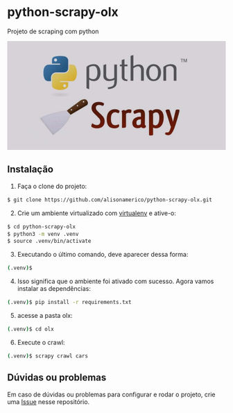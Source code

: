 # python-scrapy-olx
Projeto de scraping com python

![Screenshot][1]

[1]:https://github.com/alisonamerico/python-scrapy-olx/blob/master/olx/olx/img/scrapy_python.jpg


## Instalação

1. Faça o clone do projeto:

```bash
$ git clone https://github.com/alisonamerico/python-scrapy-olx.git
```

2. Crie um ambiente virtualizado com [virtualenv]() e ative-o:

```bash
$ cd python-scrapy-olx
$ python3 -m venv .venv
$ source .venv/bin/activate
```

3. Executando o último comando, deve aparecer dessa forma:

```bash
(.venv)$
```

4. Isso significa que o ambiente foi ativado com sucesso. Agora vamos instalar as dependências:

```bash
(.venv)$ pip install -r requirements.txt
```

5. acesse a pasta olx:

```bash
(.venv)$ cd olx
```

6. Execute o crawl:

```bash
(.venv)$ scrapy crawl cars
```


## Dúvidas ou problemas

Em caso de dúvidas ou problemas para configurar e rodar o projeto, crie uma [Issue](https://github.com/alisonamerico/python-scrapy-olx/issues) nesse repositório.
